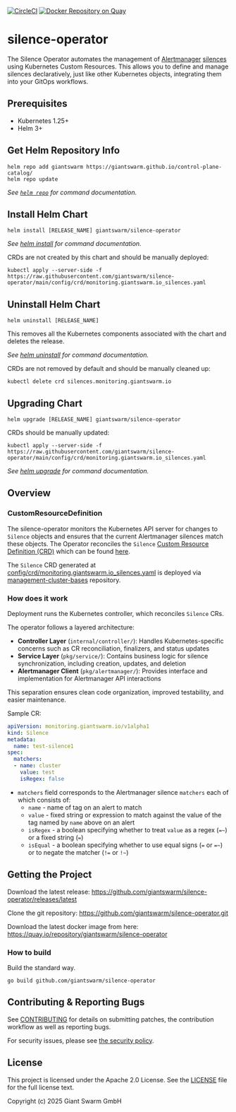 [![CircleCI](https://circleci.com/gh/giantswarm/silence-operator.svg?&style=shield)](https://circleci.com/gh/giantswarm/silence-operator)
[![Docker Repository on Quay](https://quay.io/repository/giantswarm/silence-operator/status "Docker Repository on Quay")](https://quay.io/repository/giantswarm/silence-operator)

# silence-operator

The Silence Operator automates the management of [Alertmanager](https://github.com/prometheus/alertmanager) [silences](https://prometheus.io/docs/alerting/latest/alertmanager/#silences) using Kubernetes Custom Resources. This allows you to define and manage silences declaratively, just like other Kubernetes objects, integrating them into your GitOps workflows.

## Prerequisites

- Kubernetes 1.25+
- Helm 3+

## Get Helm Repository Info

```console
helm repo add giantswarm https://giantswarm.github.io/control-plane-catalog/
helm repo update
```

_See [`helm repo`](https://helm.sh/docs/helm/helm_repo/) for command documentation._

## Install Helm Chart

```console
helm install [RELEASE_NAME] giantswarm/silence-operator
```

_See [helm install](https://helm.sh/docs/helm/helm_install/) for command documentation._


CRDs are not created by this chart and should be manually deployed:

```console
kubectl apply --server-side -f https://raw.githubusercontent.com/giantswarm/silence-operator/main/config/crd/monitoring.giantswarm.io_silences.yaml
```

## Uninstall Helm Chart

```console
helm uninstall [RELEASE_NAME]
```

This removes all the Kubernetes components associated with the chart and deletes the release.

_See [helm uninstall](https://helm.sh/docs/helm/helm_uninstall/) for command documentation._

CRDs are not removed by default and should be manually cleaned up:

```console
kubectl delete crd silences.monitoring.giantswarm.io
```

## Upgrading Chart

```console
helm upgrade [RELEASE_NAME] giantswarm/silence-operator
```

CRDs should be manually updated:

```
kubectl apply --server-side -f https://raw.githubusercontent.com/giantswarm/silence-operator/main/config/crd/monitoring.giantswarm.io_silences.yaml
```

_See [helm upgrade](https://helm.sh/docs/helm/helm_upgrade/) for command documentation._

## Overview

### CustomResourceDefinition

The silence-operator monitors the Kubernetes API server for changes
to `Silence` objects and ensures that the current Alertmanager silences match these objects.
The Operator reconciles the `Silence` [Custom Resource Definition (CRD)][crd] which
can be found [here][silence-crd].

The `Silence` CRD generated at [config/crd/monitoring.giantswarm.io_silences.yaml](config/crd/monitoring.giantswarm.io_silences.yaml) is deployed via [management-cluster-bases](https://github.com/giantswarm/management-cluster-bases/blob/9e17d416dd324e07d7784054237302707ba42dc3/bases/crds/giantswarm/kustomization.yaml#L6C1-L7C1) repository.

[crd]: https://kubernetes.io/docs/tasks/access-kubernetes-api/extend-api-custom-resource-definitions/
[silence-crd]: api/v1alpha1/silence_types.go

### How does it work

Deployment runs the Kubernetes controller, which reconciles `Silence` CRs.

The operator follows a layered architecture:

- **Controller Layer** (`internal/controller/`): Handles Kubernetes-specific concerns such as CR reconciliation, finalizers, and status updates
- **Service Layer** (`pkg/service/`): Contains business logic for silence synchronization, including creation, updates, and deletion
- **Alertmanager Client** (`pkg/alertmanager/`): Provides interface and implementation for Alertmanager API interactions

This separation ensures clean code organization, improved testability, and easier maintenance.

Sample CR:

```yaml
apiVersion: monitoring.giantswarm.io/v1alpha1
kind: Silence
metadata:
  name: test-silence1
spec:
  matchers:
  - name: cluster
    value: test
    isRegex: false
```

- `matchers` field corresponds to the Alertmanager silence `matchers` each of which consists of:
  - `name` - name of tag on an alert to match
  - `value` - fixed string or expression to match against the value of the tag named by `name` above on an alert
  - `isRegex` - a boolean specifying whether to treat `value` as a regex (`=~`) or a fixed string (`=`)
  - `isEqual` - a boolean specifying whether to use equal signs (`=` or `=~`) or to negate the matcher (`!=` or `!~`)

## Getting the Project

Download the latest release:
https://github.com/giantswarm/silence-operator/releases/latest

Clone the git repository: https://github.com/giantswarm/silence-operator.git

Download the latest docker image from here:
https://quay.io/repository/giantswarm/silence-operator

### How to build

Build the standard way.

```
go build github.com/giantswarm/silence-operator
```

## Contributing & Reporting Bugs

See [CONTRIBUTING](CONTRIBUTING.md) for details on submitting patches, the
contribution workflow as well as reporting bugs.

For security issues, please see [the security policy](SECURITY.md).

## License

This project is licensed under the Apache 2.0 License. See the [LICENSE](LICENSE) file for the full license text.

Copyright (c) 2025 Giant Swarm GmbH
